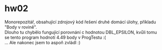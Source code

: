 # hw02
Monorepozitář, obsahující zdrojový kód řešení druhé domácí úlohy, příkladu "Body v rovině".  
Dlouho tu chybělo fungující porovnání c hodnotou DBL_EPSILON, kvůli tomu se tento program hodnotí 4.49 body v ProgTestu :(  
... Ale nakonec jsem to aspoň zvládl :)
